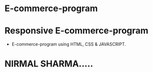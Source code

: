 # E-commerce-program

# Responsive E-commerce-program 


- E-commerce-program using HTML, CSS & JAVASCRIPT.

# NIRMAL SHARMA.....
